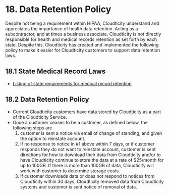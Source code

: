 # 18. Data Retention Policy

Despite not being a requirement within HIPAA, Cloudticity understand and appreciates the importance of health data retention. Acting as a subcontractor, and at times a business associate, Cloudticity is not directly responsible for health and medical records retention as set forth by each state. Despite this, Cloudticity has created and implemented the following policy to make it easier for Cloudticity customers to support data retention laws.

## 18.1 State Medical Record Laws

* [Listing of state requirements for medical record retention](http://www.healthit.gov/sites/default/files/appa7-1.pdf)

## 18.2 Data Retention Policy

* Current Cloudticity customers have data stored by Cloudticity as a part of the Cloudticity Service.
* Once a customer ceases to be a customer, as defined below, the following steps are
  1. customer is sent a notice via email of change of standing, and given the option to reinstate account.
  2. If no response to notice in #1 above within 7 days, or if customer responds they do not want to reinstate account, customer is sent directions for how to download their data from Cloudticity and/or to have Cloudticity continue to store the data at a rate of $25/month for up to 100GB. If there is more than 100GB of data, Cloudticity will work with customer to determine storage costs.
  3. If customer downloads data or does not respond to notices from Cloudticity within 30 days, Cloudticity removed data from Cloudticity systems and customer is sent notice of removal of data.
